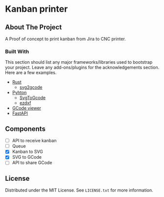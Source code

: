 # Kanban printer

## About The Project

A Proof of concept to print kanban from Jira to CNC printer.

### Built With

This section should list any major frameworks/libraries used to bootstrap your project. Leave any add-ons/plugins for the acknowledgements section. Here are a few examples.

- [Rust](https://www.rust-lang.org/fr)
  - [svg2gcode](https://crates.io/crates/svg2gcode)
- [Pyhton](https://www.python.org/)
  - [SvgToGcode](https://github.com/PadLex/SvgToGcode/tree/master)
  - [ezdxf](https://ezdxf.mozman.at/docs/tutorials/image_export.html#svg-export)
- [GCode viewer](https://ncviewer.com/)
- [FastAPI](https://fastapi.tiangolo.com/#installation)

## Components

- [ ] API to receive kanban
- [ ] Queue
- [x] Kanban to SVG
- [x] SVG to GCode
- [ ] API to share GCode

## License

Distributed under the MIT License. See `LICENSE.txt` for more information.
